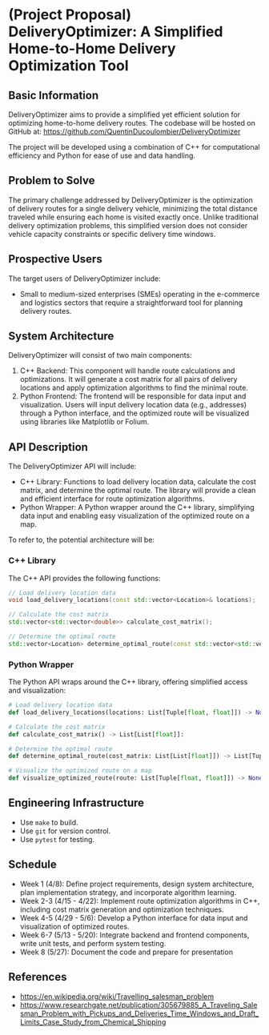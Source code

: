 # (Project Proposal) DeliveryOptimizer: A Simplified Home-to-Home Delivery Optimization Tool

## Basic Information

DeliveryOptimizer aims to provide a simplified yet efficient solution for optimizing home-to-home delivery routes. The codebase will be hosted on GitHub at: https://github.com/QuentinDucoulombier/DeliveryOptimizer

The project will be developed using a combination of C++ for computational efficiency and Python for ease of use and data handling.

## Problem to Solve

The primary challenge addressed by DeliveryOptimizer is the optimization of delivery routes for a single delivery vehicle, minimizing the total distance traveled while ensuring each home is visited exactly once. Unlike traditional delivery optimization problems, this simplified version does not consider vehicle capacity constraints or specific delivery time windows.

## Prospective Users

The target users of DeliveryOptimizer include:

- Small to medium-sized enterprises (SMEs) operating in the e-commerce and logistics sectors that require a straightforward tool for planning delivery routes.

## System Architecture

DeliveryOptimizer will consist of two main components:

1. C++ Backend: This component will handle route calculations and optimizations. It will generate a cost matrix for all pairs of delivery locations and apply optimization algorithms to find the minimal route.
2. Python Frontend: The frontend will be responsible for data input and visualization. Users will input delivery location data (e.g., addresses) through a Python interface, and the optimized route will be visualized using libraries like Matplotlib or Folium.

## API Description

The DeliveryOptimizer API will include:

- C++ Library: Functions to load delivery location data, calculate the cost matrix, and determine the optimal route. The library will provide a clean and efficient interface for route optimization algorithms.
- Python Wrapper: A Python wrapper around the C++ library, simplifying data input and enabling easy visualization of the optimized route on a map.

To refer to, the potential architecture will be:

### C++ Library

The C++ API provides the following functions:

```cpp
// Load delivery location data
void load_delivery_locations(const std::vector<Location>& locations);

// Calculate the cost matrix
std::vector<std::vector<double>> calculate_cost_matrix();

// Determine the optimal route
std::vector<Location> determine_optimal_route(const std::vector<std::vector<double>>& cost_matrix);
```

### Python Wrapper

The Python API wraps around the C++ library, offering simplified access and visualization:

```python
# Load delivery location data
def load_delivery_locations(locations: List[Tuple[float, float]]) -> None:

# Calculate the cost matrix
def calculate_cost_matrix() -> List[List[float]]:

# Determine the optimal route
def determine_optimal_route(cost_matrix: List[List[float]]) -> List[Tuple[float, float]]:

# Visualize the optimized route on a map
def visualize_optimized_route(route: List[Tuple[float, float]]) -> None:
```

## Engineering Infrastructure

- Use `make` to build.
- Use `git` for version control.
- Use `pytest` for testing.

## Schedule

- Week 1 (4/8): Define project requirements, design system architecture, plan implementation strategy, and incorporate algorithm learning.
- Week 2-3 (4/15 - 4/22): Implement route optimization algorithms in C++, including cost matrix generation and optimization techniques.
- Week 4-5 (4/29 - 5/6): Develop a Python interface for data input and visualization of optimized routes.
- Week 6-7 (5/13 - 5/20): Integrate backend and frontend components, write unit tests, and perform system testing.
- Week 8 (5/27): Document the code and prepare for presentation

## References

- https://en.wikipedia.org/wiki/Travelling_salesman_problem
- https://www.researchgate.net/publication/305679885_A_Traveling_Salesman_Problem_with_Pickups_and_Deliveries_Time_Windows_and_Draft_Limits_Case_Study_from_Chemical_Shipping